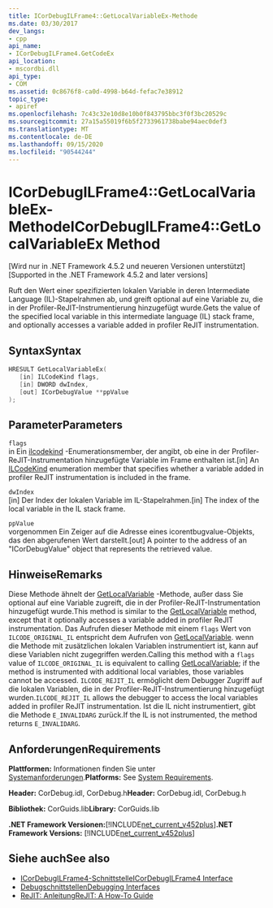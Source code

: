 ```yaml
---
title: ICorDebugILFrame4::GetLocalVariableEx-Methode
ms.date: 03/30/2017
dev_langs:
- cpp
api_name:
- ICorDebugILFrame4.GetCodeEx
api_location:
- mscordbi.dll
api_type:
- COM
ms.assetid: 0c8676f8-ca0d-4998-b64d-fefac7e38912
topic_type:
- apiref
ms.openlocfilehash: 7c43c32e10d8e10b0f843795bbc3f0f3bc20529c
ms.sourcegitcommit: 27a15a55019f6b5f2733961738babe94aec0def3
ms.translationtype: MT
ms.contentlocale: de-DE
ms.lasthandoff: 09/15/2020
ms.locfileid: "90544244"
---
```

# <a name="icordebugilframe4getlocalvariableex-method"></a><span data-ttu-id="bacf7-102">ICorDebugILFrame4::GetLocalVariableEx-Methode</span><span class="sxs-lookup"><span data-stu-id="bacf7-102">ICorDebugILFrame4::GetLocalVariableEx Method</span></span>
<span data-ttu-id="bacf7-103">[Wird nur in .NET Framework 4.5.2 und neueren Versionen unterstützt]</span><span class="sxs-lookup"><span data-stu-id="bacf7-103">[Supported in the .NET Framework 4.5.2 and later versions]</span></span>  
  
 <span data-ttu-id="bacf7-104">Ruft den Wert einer spezifizierten lokalen Variable in deren Intermediate Language (IL)-Stapelrahmen ab, und greift optional auf eine Variable zu, die in der Profiler-ReJIT-Instrumentierung hinzugefügt wurde.</span><span class="sxs-lookup"><span data-stu-id="bacf7-104">Gets the value of the specified local variable in this intermediate language (IL) stack frame, and optionally accesses a variable added in profiler ReJIT instrumentation.</span></span>  
  
## <a name="syntax"></a><span data-ttu-id="bacf7-105">Syntax</span><span class="sxs-lookup"><span data-stu-id="bacf7-105">Syntax</span></span>  
  
```cpp
HRESULT GetLocalVariableEx(  
   [in] ILCodeKind flags,
   [in] DWORD dwIndex,
   [out] ICorDebugValue **ppValue  
);  
```  
  
## <a name="parameters"></a><span data-ttu-id="bacf7-106">Parameter</span><span class="sxs-lookup"><span data-stu-id="bacf7-106">Parameters</span></span>  
 `flags`  
 <span data-ttu-id="bacf7-107">in Ein [ilcodekind](ilcodekind-enumeration.md) -Enumerationsmember, der angibt, ob eine in der Profiler-ReJIT-Instrumentation hinzugefügte Variable im Frame enthalten ist.</span><span class="sxs-lookup"><span data-stu-id="bacf7-107">[in] An [ILCodeKind](ilcodekind-enumeration.md) enumeration member that specifies whether a variable added in profiler ReJIT instrumentation is included in the frame.</span></span>  
  
 `dwIndex`  
 <span data-ttu-id="bacf7-108">[in] Der Index der lokalen Variable im IL-Stapelrahmen.</span><span class="sxs-lookup"><span data-stu-id="bacf7-108">[in] The index of the local variable in the IL stack frame.</span></span>  
  
 `ppValue`  
 <span data-ttu-id="bacf7-109">vorgenommen Ein Zeiger auf die Adresse eines icorentbugvalue-Objekts, das den abgerufenen Wert darstellt.</span><span class="sxs-lookup"><span data-stu-id="bacf7-109">[out] A pointer to the address of an "ICorDebugValue" object that represents the retrieved value.</span></span>  
  
## <a name="remarks"></a><span data-ttu-id="bacf7-110">Hinweise</span><span class="sxs-lookup"><span data-stu-id="bacf7-110">Remarks</span></span>  
 <span data-ttu-id="bacf7-111">Diese Methode ähnelt der [GetLocalVariable](icordebugilframe-getlocalvariable-method.md) -Methode, außer dass Sie optional auf eine Variable zugreift, die in der Profiler-ReJIT-Instrumentation hinzugefügt wurde.</span><span class="sxs-lookup"><span data-stu-id="bacf7-111">This method is similar to the [GetLocalVariable](icordebugilframe-getlocalvariable-method.md) method, except that it optionally accesses a variable added in profiler ReJIT instrumentation.</span></span> <span data-ttu-id="bacf7-112">Das Aufrufen dieser Methode mit einem `flags` Wert von `ILCODE_ORIGINAL_IL` entspricht dem Aufrufen von [GetLocalVariable](icordebugilframe-getlocalvariable-method.md). wenn die Methode mit zusätzlichen lokalen Variablen instrumentiert ist, kann auf diese Variablen nicht zugegriffen werden.</span><span class="sxs-lookup"><span data-stu-id="bacf7-112">Calling this method with a `flags` value of `ILCODE_ORIGINAL_IL` is equivalent to calling [GetLocalVariable](icordebugilframe-getlocalvariable-method.md); if the method is instrumented with additional local variables, those variables cannot be accessed.</span></span> <span data-ttu-id="bacf7-113">`ILCODE_REJIT_IL` ermöglicht dem Debugger Zugriff auf die lokalen Variablen, die in der Profiler-ReJIT-Instrumentierung hinzugefügt wurden.</span><span class="sxs-lookup"><span data-stu-id="bacf7-113">`ILCODE_REJIT_IL` allows the debugger to access the local variables added in profiler ReJIT instrumentation.</span></span> <span data-ttu-id="bacf7-114">Ist die IL nicht instrumentiert, gibt die Methode `E_INVALIDARG` zurück.</span><span class="sxs-lookup"><span data-stu-id="bacf7-114">If the IL is not instrumented, the method returns `E_INVALIDARG`.</span></span>  
  
## <a name="requirements"></a><span data-ttu-id="bacf7-115">Anforderungen</span><span class="sxs-lookup"><span data-stu-id="bacf7-115">Requirements</span></span>  
 <span data-ttu-id="bacf7-116">**Plattformen:** Informationen finden Sie unter [Systemanforderungen](../../get-started/system-requirements.md).</span><span class="sxs-lookup"><span data-stu-id="bacf7-116">**Platforms:** See [System Requirements](../../get-started/system-requirements.md).</span></span>  
  
 <span data-ttu-id="bacf7-117">**Header:** CorDebug.idl, CorDebug.h</span><span class="sxs-lookup"><span data-stu-id="bacf7-117">**Header:** CorDebug.idl, CorDebug.h</span></span>  
  
 <span data-ttu-id="bacf7-118">**Bibliothek:** CorGuids.lib</span><span class="sxs-lookup"><span data-stu-id="bacf7-118">**Library:** CorGuids.lib</span></span>  
  
 <span data-ttu-id="bacf7-119">**.NET Framework Versionen:**[!INCLUDE[net_current_v452plus](../../../../includes/net-current-v452plus-md.md)]</span><span class="sxs-lookup"><span data-stu-id="bacf7-119">**.NET Framework Versions:** [!INCLUDE[net_current_v452plus](../../../../includes/net-current-v452plus-md.md)]</span></span>  
  
## <a name="see-also"></a><span data-ttu-id="bacf7-120">Siehe auch</span><span class="sxs-lookup"><span data-stu-id="bacf7-120">See also</span></span>

- [<span data-ttu-id="bacf7-121">ICorDebugILFrame4-Schnittstelle</span><span class="sxs-lookup"><span data-stu-id="bacf7-121">ICorDebugILFrame4 Interface</span></span>](icordebugilframe4-interface.md)
- [<span data-ttu-id="bacf7-122">Debugschnittstellen</span><span class="sxs-lookup"><span data-stu-id="bacf7-122">Debugging Interfaces</span></span>](debugging-interfaces.md)
- [<span data-ttu-id="bacf7-123">ReJIT: Anleitung</span><span class="sxs-lookup"><span data-stu-id="bacf7-123">ReJIT: A How-To Guide</span></span>](/archive/blogs/davbr/rejit-a-how-to-guide)
